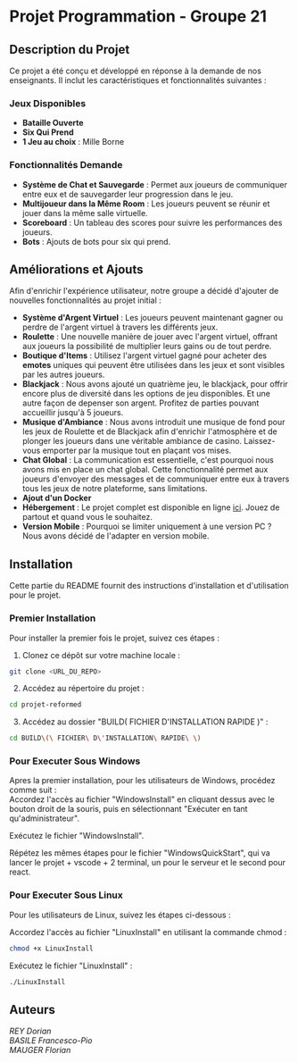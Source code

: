 # **Projet Programmation - Groupe 21**

## Description du Projet

Ce projet a été conçu et développé en réponse à la demande de nos enseignants. Il inclut les caractéristiques et fonctionnalités suivantes :

### Jeux Disponibles

- **Bataille Ouverte**
- **Six Qui Prend**
- **1 Jeu au choix** : Mille Borne

### Fonctionnalités Demande

- **Système de Chat et Sauvegarde** : Permet aux joueurs de communiquer entre eux et de sauvegarder leur progression dans le jeu.
- **Multijoueur dans la Même Room** : Les joueurs peuvent se réunir et jouer dans la même salle virtuelle.
- **Scoreboard** : Un tableau des scores pour suivre les performances des joueurs.
- **Bots** : Ajouts de bots pour six qui prend.

## Améliorations et Ajouts

Afin d'enrichir l'expérience utilisateur, notre groupe a décidé d'ajouter de nouvelles fonctionnalités au projet initial :

- **Système d'Argent Virtuel** : Les joueurs peuvent maintenant gagner ou perdre de l'argent virtuel à travers les différents jeux.
- **Roulette** : Une nouvelle manière de jouer avec l'argent virtuel, offrant aux joueurs la possibilité de multiplier leurs gains ou de tout perdre.
- **Boutique d'Items** : Utilisez l'argent virtuel gagné pour acheter des **emotes** uniques qui peuvent être utilisées dans les jeux et sont visibles par les autres joueurs.
- **Blackjack** : Nous avons ajouté un quatrième jeu, le blackjack, pour offrir encore plus de diversité dans les options de jeu disponibles. Et une autre façon de depenser son argent. Profitez de parties pouvant accueillir jusqu'à 5 joueurs.
- **Musique d'Ambiance** : Nous avons introduit une musique de fond pour les jeux de Roulette et de Blackjack afin d'enrichir l'atmosphère et de plonger les joueurs dans une véritable ambiance de casino. Laissez-vous emporter par la musique tout en plaçant vos mises.
- **Chat Global** : La communication est essentielle, c'est pourquoi nous avons mis en place un chat global. Cette fonctionnalité permet aux joueurs d'envoyer des messages et de communiquer entre eux à travers tous les jeux de notre plateforme, sans limitations.
- **Ajout d'un Docker**
- **Hébergement** : Le projet complet est disponible en ligne [ici](https://skibidi.church). Jouez de partout et quand vous le souhaitez.
- **Version Mobile** : Pourquoi se limiter uniquement à une version PC ? Nous avons décidé de l'adapter en version mobile.

    

## Installation

Cette partie du README fournit des instructions d'installation et d'utilisation pour le projet. 

### Premier Installation
Pour installer la premier fois le projet, suivez ces étapes :

1. Clonez ce dépôt sur votre machine locale :
```bash
git clone <URL_DU_REPO>
```

2. Accédez au répertoire du projet :
```bash
cd projet-reformed
```

3. Accédez au dossier "BUILD( FICHIER D'INSTALLATION RAPIDE )" :
```bash
cd BUILD\(\ FICHIER\ D\'INSTALLATION\ RAPIDE\ \)
```


### Pour Executer Sous Windows
Apres la premier installation,
pour les utilisateurs de Windows, procédez comme suit : <br>
Accordez l'accès au fichier "WindowsInstall" en cliquant dessus avec le bouton droit de la souris, puis en sélectionnant "Exécuter en tant qu'administrateur".

Exécutez le fichier "WindowsInstall".

Répétez les mêmes étapes pour le fichier "WindowsQuickStart", qui va lancer le projet + vscode + 2 terminal, un pour le serveur et le second pour react.

### Pour Executer Sous Linux
Pour les utilisateurs de Linux, suivez les étapes ci-dessous :

Accordez l'accès au fichier "LinuxInstall" en utilisant la commande chmod :
```bash
chmod +x LinuxInstall
```
Exécutez le fichier "LinuxInstall" :
```bash
./LinuxInstall
```

## Auteurs
_REY Dorian <br>
BASILE Francesco-Pio <br>
MAUGER Florian <br>_




